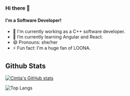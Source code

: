 ### Hi there 👋

<!--
**wan-fdz/wan-fdz** is a ✨ _special_ ✨ repository because its `README.md` (this file) appears on your GitHub profile.

Here are some ideas to get you started:

- 🔭 I’m currently working on ...
- 🌱 I’m currently learning ...
- 👯 I’m looking to collaborate on ...
- 🤔 I’m looking for help with ...
- 💬 Ask me about ...
- 📫 How to reach me: ...
- 😄 Pronouns: ...
- ⚡ Fun fact: ...
-->

#### I'm a Software Developer!

-   🏢  I'm currently working as a C++ software developer.
-   🌱  I’m currently learning Angular and React.
-   😄 Pronouns: she/her
-   ⚡️  Fun fact: I'm a huge fan of LOONA.

## Github Stats


[![Cintia's GitHub stats](https://github-readme-stats.vercel.app/api?username=wan-fdz&show_icons=true&count_private=true&theme=cobalt&hide=prs,issues,contribs)](https://github.com/anuraghazra/github-readme-stats)
  
![Top Langs](https://github-readme-stats.vercel.app/api/top-langs/?username=wan-fdz&layout=compact&title_color=007bff&text_color=e7e7e7&icon_color=007bff&bg_color=171c28)

